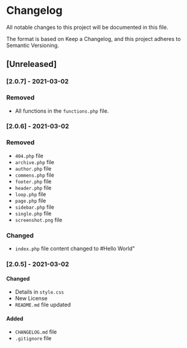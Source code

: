 # Changelog

All notable changes to this project will be documented in this file.

The format is based on Keep a Changelog, and this project adheres to Semantic Versioning.

## [Unreleased]

### [2.0.7] - 2021-03-02

### Removed

- All functions in the `functions.php` file.

### [2.0.6] - 2021-03-02

### Removed

- `404.php` file
- `archive.php` file
- `author.php` file
- `commens.php` file
- `footer.php` file
- `header.php` file
- `loop.php` file
- `page.php` file
- `sidebar.php` file
- `single.php` file
- `screenshot.png` file

### Changed

- `index.php` file content changed to #Hello World"

### [2.0.5] - 2021-03-02

#### Changed

- Details in `style.css`
- New License
- `README.md` file updated

#### Added

- `CHANGELOG.md` file
- `.gitignore` file